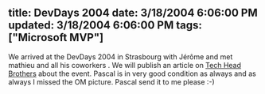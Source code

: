 title: DevDays 2004
date: 3/18/2004 6:06:00 PM
updated: 3/18/2004 6:06:00 PM
tags: ["Microsoft MVP"]
---
We arrived at the DevDays 2004 in Strasbourg with Jérôme and met mathieu and all his coworkers . We will publish an article on [Tech Head Brothers](http://www.techheadbrothers.com/) about the event. Pascal is in very good condition as always and as always I missed the OM picture. Pascal send it to me please :-)
